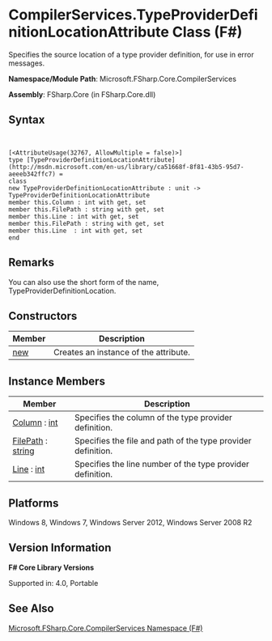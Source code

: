 # CompilerServices.TypeProviderDefinitionLocationAttribute Class (F#)

Specifies the source location of a type provider definition, for use in error messages.

**Namespace/Module Path**: Microsoft.FSharp.Core.CompilerServices

**Assembly**: FSharp.Core (in FSharp.Core.dll)


## Syntax


```


[<AttributeUsage(32767, AllowMultiple = false)>]
type [TypeProviderDefinitionLocationAttribute](http://msdn.microsoft.com/en-us/library/ca51668f-8f81-43b5-95d7-aeeeb342ffc7) =
class
new TypeProviderDefinitionLocationAttribute : unit -> TypeProviderDefinitionLocationAttribute
member this.Column : int with get, set
member this.FilePath : string with get, set
member this.Line : int with get, set
member this.FilePath : string with get, set
member this.Line  : int with get, set
end

```



## Remarks
You can also use the short form of the name, TypeProviderDefinitionLocation.


## Constructors


|Member|Description|
|------|-----------|
|[new](http://msdn.microsoft.com/en-us/library/72c8003d-a6af-461b-b9f7-06e8ef6305de)|Creates an instance of the attribute.|

## Instance Members


|Member|Description|
|------|-----------|
|[Column](http://msdn.microsoft.com/en-us/library/8837cd15-ec5c-4909-9e17-17dca74b7575) : [int](http://msdn.microsoft.com/en-us/library/025d5455-3622-4ea5-9573-3ecbd4ee1375)|Specifies the column of the type provider definition.|
|[FilePath](http://msdn.microsoft.com/en-us/library/a5de9b81-b6da-4ffd-bd3e-8c11208483f2) : [string](http://msdn.microsoft.com/en-us/library/12b97856-ec80-4f70-a018-afb0753f755a)|Specifies the file and path of the type provider definition.|
|[Line](http://msdn.microsoft.com/en-us/library/39ce0b74-81d2-470d-8554-76dc07d66fd4) : [int](http://msdn.microsoft.com/en-us/library/025d5455-3622-4ea5-9573-3ecbd4ee1375)|Specifies the line number of the type provider definition.|

## Platforms
Windows 8, Windows 7, Windows Server 2012, Windows Server 2008 R2


## Version Information
**F# Core Library Versions**

Supported in: 4.0, Portable




## See Also
[Microsoft.FSharp.Core.CompilerServices Namespace &#40;F&#35;&#41;](Microsoft.FSharp.Core.CompilerServices-Namespace-%5BFSharp%5D.md)

